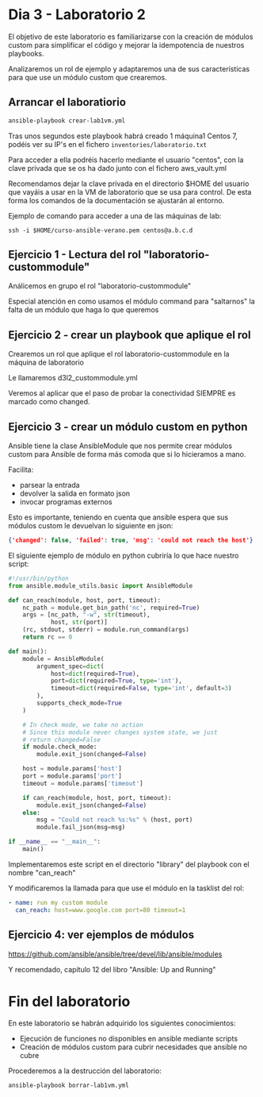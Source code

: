 # Dia 3 - Laboratorio 2

El objetivo de este laboratorio es familiarizarse con la creación de módulos custom para simplificar
el código y mejorar la idempotencia de nuestros playbooks.

Analizaremos un rol de ejemplo y adaptaremos una de sus características para que use un módulo
custom que crearemos.

## Arrancar el laboratiorio

```bash
ansible-playbook crear-lab1vm.yml
```

Tras unos segundos este playbook habrá creado 1 máquina1 Centos 7, podéis ver su IP's en el
fichero ```inventories/laboratorio.txt```

Para acceder a ella podréis hacerlo mediante el usuario "centos", con la clave privada que
se os ha dado junto con el fichero aws_vault.yml

Recomendamos dejar la clave privada en el directorio $HOME del usuario que vayáis a usar
en la VM de laboratorio que se usa para control. De esta forma los comandos de la documentación
se ajustarán al entorno.

Ejemplo de comando para acceder a una de las máquinas de lab:

```ssh -i $HOME/curso-ansible-verano.pem centos@a.b.c.d```

## Ejercicio 1 - Lectura del rol "laboratorio-custommodule"

Análicemos en grupo el rol "laboratorio-custommodule" 

Especial atención en como usamos el módulo command para "saltarnos" la falta de un módulo que haga 
lo que queremos




## Ejercicio 2 - crear un playbook que aplique el rol

Crearemos un rol que aplique el rol laboratorio-custommodule en la máquina de laboratorio

Le llamaremos d3l2_custommodule.yml

Veremos al aplicar que el paso de probar la conectividad SIEMPRE es marcado como changed.



## Ejercicio 3 - crear un módulo custom en python

Ansible tiene la clase AnsibleModule que nos permite crear módulos custom para Ansible de forma
más comoda que si lo hicieramos a mano.

Facilita:
- parsear la entrada
- devolver la salida en formato json
- invocar programas externos

Esto es importante, teniendo en cuenta que ansible espera que sus módulos custom le devuelvan lo siguiente en json:

```json
{'changed': false, 'failed': true, 'msg': 'could not reach the host'}
```

El siguiente ejemplo de módulo en python cubriría lo que hace nuestro script:

```python
#!/usr/bin/python
from ansible.module_utils.basic import AnsibleModule

def can_reach(module, host, port, timeout):
    nc_path = module.get_bin_path('nc', required=True)
    args = [nc_path, "-w", str(timeout),
            host, str(port)]
    (rc, stdout, stderr) = module.run_command(args)
    return rc == 0

def main():
    module = AnsibleModule(
        argument_spec=dict(
            host=dict(required=True),
            port=dict(required=True, type='int'),
            timeout=dict(required=False, type='int', default=3)
        ),
        supports_check_mode=True
    )

    # In check mode, we take no action
    # Since this module never changes system state, we just
    # return changed=False
    if module.check_mode:
        module.exit_json(changed=False)

    host = module.params['host']
    port = module.params['port']
    timeout = module.params['timeout']

    if can_reach(module, host, port, timeout):
        module.exit_json(changed=False)
    else:
        msg = "Could not reach %s:%s" % (host, port)
        module.fail_json(msg=msg)

if __name__ == "__main__":
    main()
```

Implementaremos este script en el directorio "library" del playbook con el nombre "can_reach"

Y modificaremos la llamada para que use el módulo en la tasklist del rol:

```yaml
- name: run my custom module
  can_reach: host=www.google.com port=80 timeout=1
```


## Ejercicio 4: ver ejemplos de módulos

https://github.com/ansible/ansible/tree/devel/lib/ansible/modules

Y recomendado, capítulo 12 del libro "Ansible: Up and Running"

# Fin del laboratorio

En este laboratorio se habrán adquirido los siguientes conocimientos:
- Ejecución de funciones no disponibles en ansible mediante scripts
- Creación de módulos custom para cubrir necesidades que ansible no cubre

Procederemos a la destrucción del laboratorio:

```bash
ansible-playbook borrar-lab1vm.yml
```